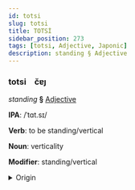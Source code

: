 ```yaml
---
id: totsi
slug: totsi
title: TOTSİ
sidebar_position: 273
tags: [totsi, Adjective, Japonic]
description: standing § Adjective
---
```


### totsi&emsp;<span kind="abugida">c̆ɐȷ</span>

*standing* **§** [Adjective](../../tags/Adjective)

**IPA**: /ˈtɑt.sɪ/

**Verb**: to be standing/vertical

**Noun**: verticality

**Modifier**: standing/vertical

<details>
    <summary>Origin</summary>
    Japanese 立つ tatsu [ta̠t͡sɨᵝ]<br/>
    <em>Japonic Language Family</em>
</details>
